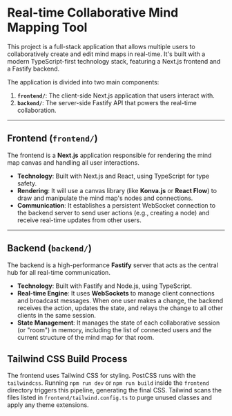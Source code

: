 # Real-time Collaborative Mind Mapping Tool

This project is a full-stack application that allows multiple users to collaboratively create and edit mind maps in real-time. It's built with a modern TypeScript-first technology stack, featuring a Next.js frontend and a Fastify backend.

The application is divided into two main components:

1.  **`frontend/`**: The client-side Next.js application that users interact with.
2.  **`backend/`**: The server-side Fastify API that powers the real-time collaboration.

---

## Frontend (`frontend/`)

The frontend is a **Next.js** application responsible for rendering the mind map canvas and handling all user interactions.

- **Technology**: Built with Next.js and React, using TypeScript for type safety.
- **Rendering**: It will use a canvas library (like **Konva.js** or **React Flow**) to draw and manipulate the mind map's nodes and connections.
- **Communication**: It establishes a persistent WebSocket connection to the backend server to send user actions (e.g., creating a node) and receive real-time updates from other users.

---

## Backend (`backend/`)

The backend is a high-performance **Fastify** server that acts as the central hub for all real-time communication.

- **Technology**: Built with Fastify and Node.js, using TypeScript.
- **Real-time Engine**: It uses **WebSockets** to manage client connections and broadcast messages. When one user makes a change, the backend receives the action, updates the state, and relays the change to all other clients in the same session.
- **State Management**: It manages the state of each collaborative session (or "room") in memory, including the list of connected users and the current structure of the mind map for that room.

## Tailwind CSS Build Process

The frontend uses Tailwind CSS for styling. PostCSS runs with the `tailwindcss`. Running
`npm run dev` or `npm run build` inside the `frontend` directory triggers this
pipeline, generating the final CSS. Tailwind scans the files listed in
`frontend/tailwind.config.ts` to purge unused classes and apply any theme
extensions.
